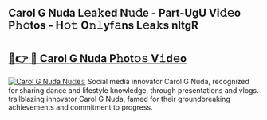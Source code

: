 ## Carol G Nuda L𝚎a𝚔ed N𝚞𝚍e - Part-UgU Vi𝚍𝚎o P𝚑𝚘tos - H𝚘𝚝 O𝚗𝚕yf𝚊ns L𝚎a𝚔s nltgR

# <h2><a href="http://kf5nxeq.oniu.top/?m=Carol+G+Nuda">🔗👉 🔴 Carol G Nuda P𝚑ot𝚘𝚜 V𝚒d𝚎o</a></h2>

[![Carol G Nuda Nu𝚍e𝚜](https://i.imgur.com/0qMVB7G.gif)](http://kf5nxeq.oniu.top/?m=Carol+G+Nuda)
Social media innovator Carol G Nuda, recognized for sharing dance and lifestyle knowledge, through presentations and vlogs. trailblazing innovator Carol G Nuda, famed for their groundbreaking achievements and commitment to progress.  
